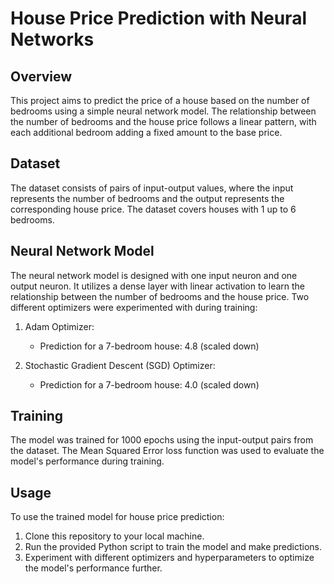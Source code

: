 # House Price Prediction with Neural Networks

## Overview
This project aims to predict the price of a house based on the number of bedrooms using a simple neural network model. The relationship between the number of bedrooms and the house price follows a linear pattern, with each additional bedroom adding a fixed amount to the base price.

## Dataset
The dataset consists of pairs of input-output values, where the input represents the number of bedrooms and the output represents the corresponding house price. The dataset covers houses with 1 up to 6 bedrooms.

## Neural Network Model
The neural network model is designed with one input neuron and one output neuron. It utilizes a dense layer with linear activation to learn the relationship between the number of bedrooms and the house price. Two different optimizers were experimented with during training:

1. Adam Optimizer:
   - Prediction for a 7-bedroom house: 4.8 (scaled down)
   
2. Stochastic Gradient Descent (SGD) Optimizer:
   - Prediction for a 7-bedroom house: 4.0 (scaled down)

## Training
The model was trained for 1000 epochs using the input-output pairs from the dataset. The Mean Squared Error loss function was used to evaluate the model's performance during training.

## Usage
To use the trained model for house price prediction:
1. Clone this repository to your local machine.
2. Run the provided Python script to train the model and make predictions.
3. Experiment with different optimizers and hyperparameters to optimize the model's performance further.
